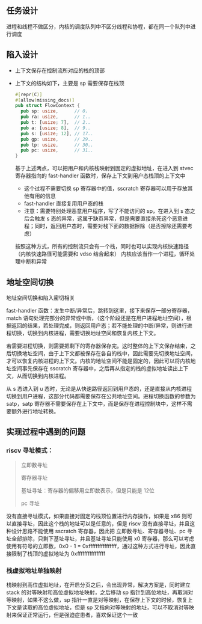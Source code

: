 ## 任务设计

进程和线程不做区分，内核的调度队列中不区分线程和协程，都在同一个队列中进行调度

## 陷入设计

- 上下文保存在控制流所对应的栈的顶部

- 上下文的结构如下，主要是 sp 需要保存在栈顶

  ```rust
  #[repr(C)]
  #[allow(missing_docs)]
  pub struct FlowContext {
    pub sp: usize,      // 0，
    pub ra: usize,      // 1..
    pub t: [usize; 7],  // 2..
    pub a: [usize; 8],  // 9..
    pub s: [usize; 12], // 17..
    pub gp: usize,      // 29..
    pub tp: usize,      // 30..
    pub pc: usize,      // 31..
  }
  ```

  基于上述两点，可以把用户和内核栈映射到固定的虚拟地址，在进入到 stvec 寄存器指向的 fast-handler 函数时，保存上下文到用户态栈顶的上下文中

  - 这个过程不需要切换 sp 寄存器中的值，sscratch 寄存器可以用于存放其他有用的信息
  - fast-handler 直接复用用户态的栈
  - 注意：需要特别处理恶意用户程序，写了不能访问的 sp，在进入到 s 态之后会触发 s 态的异常，这属于缺页异常，但是需要直接杀死这个恶意进程；同时，返回用户态时，需要对栈下面的数据擦除（是否擦除还需要考虑）

  按照这种方式，所有的控制流只会有一个栈，同时也可以实现内核快速路径（内核快速路径可能需要和 vdso 结合起来）
  内核应该当作一个进程，循环处理中断和异常

## 地址空间切换

地址空间切换和陷入密切相关

fast-handler 函数：发生中断/异常后，跳转到这里，接下来保存一部分寄存器，match 语句处理完部分的异常或中断，（这个阶段还是在用户进程地址空间），根据返回的结果，若处理完成，则返回用户态；若不能处理的中断/异常，则进行进程切换，切换到内核进程，需要切换地址空间和恢复内核上下文。

若需要进程切换，则需要把剩下的寄存器保存完。这时整体的上下文保存结束，之后切换地址空间，由于上下文都被保存在各自的栈中，因此需要先切换地址空间，才可以恢复内核进程的上下文。内核的地址空间不能是固定的，因此可以将内核地址空间事先保存在 sscratch 寄存器中，之后再从指定的栈的虚拟地址读出上下文，从而切换到内核进程。

从 s 态进入到 u 态时，无论是从快速路径返回到用户态的，还是直接从内核进程切换到用户进程，这部分代码都需要保存在公共地址空间。进程切换函数的参数为 satp，satp 寄存器不需要保存在上下文中，而是保存在进程控制块中，这样不需要额外进行地址转换。



## 实现过程中遇到的问题

### riscv 寻址模式：

> 立即数寻址
>
> 寄存器寻址
>
> 基址寻址：寄存器的偏移用立即数表示，但是只能是 12位
>
> pc 寻址

没有直接寻址模式，如果直接对固定的栈顶位置进行内存操作，如果是 x86 则可以直接寻址，因此这个栈的地址可以是任意的，但是 riscv 没有直接寻址，并且这种设计思路不能使用 sscratch 寄存器，因此把 立即数寻址、寄存器寻址、pc 寻址全部排除，只剩下基址寻址，并且基址寻址只能使用 x0 寄存器，那么可以考虑使用有符号的立即数，0x0 - 1 = 0xffffffffffffffff，通过这种方式进行寻址，因此直接限制了栈顶的虚拟地址为 0xffffffffffffffff

### 栈虚拟地址单独映射
栈映射到高位虚拟地址，在开启分页之后，会出现异常，解决方案是，同时建立 stack 的对等映射和高位虚拟地址映射，之后移动 sp 指针到高位地址，再取消对等映射，如果不这么做，sp 指针一直是对等映射，在保存上下文的时候，恢复上下文是读取的高位虚拟地址，但是 sp 又指向对等映射的地址，可以不取消对等映射来保证正常运行，但是强迫症患者，喜欢保证这个一致